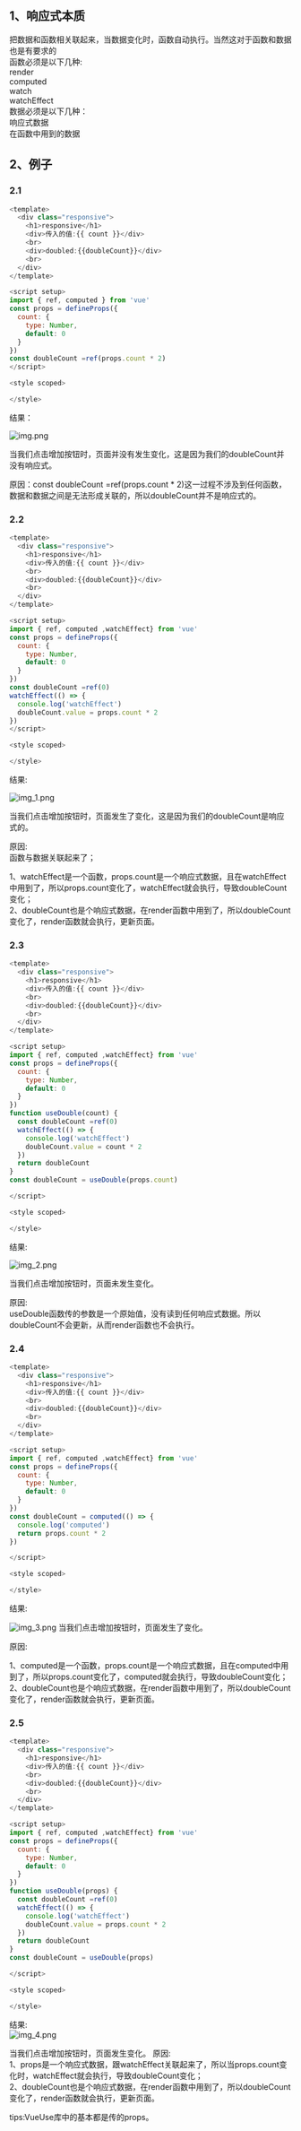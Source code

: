 ## 1、响应式本质
把数据和函数相关联起来，当数据变化时，函数自动执行。当然这对于函数和数据也是有要求的<br>
函数必须是以下几种:<br> 
    render <br> 
    computed<br>
    watch<br>
    watchEffect<br>
数据必须是以下几种：<br>
   响应式数据<br>
   在函数中用到的数据<br>

## 2、例子
### 2.1
```javascript
<template>
  <div class="responsive">
    <h1>responsive</h1>
    <div>传入的值:{{ count }}</div>
    <br>
    <div>doubled:{{doubleCount}}</div>
    <br>
  </div>
</template>

<script setup>
import { ref, computed } from 'vue'
const props = defineProps({
  count: {
    type: Number,
    default: 0
  }
})
const doubleCount =ref(props.count * 2)
</script>

<style scoped>

</style>
```
结果：    

![img.png](img.png)    

当我们点击增加按钮时，页面并没有发生变化，这是因为我们的doubleCount并没有响应式。    

原因：const doubleCount =ref(props.count * 2)这一过程不涉及到任何函数，数据和数据之间是无法形成关联的，所以doubleCount并不是响应式的。

### 2.2
```javascript   
<template>
  <div class="responsive">
    <h1>responsive</h1>
    <div>传入的值:{{ count }}</div>
    <br>
    <div>doubled:{{doubleCount}}</div>
    <br>
  </div>
</template>

<script setup>
import { ref, computed ,watchEffect} from 'vue'
const props = defineProps({
  count: {
    type: Number,
    default: 0
  }
})
const doubleCount =ref(0)
watchEffect(() => {
  console.log('watchEffect')
  doubleCount.value = props.count * 2
})
</script>

<style scoped>

</style>
```
结果:    

![img_1.png](img_1.png)    

当我们点击增加按钮时，页面发生了变化，这是因为我们的doubleCount是响应式的。    

原因:    
函数与数据关联起来了；    

1、watchEffect是一个函数，props.count是一个响应式数据，且在watchEffect中用到了，所以props.count变化了，watchEffect就会执行，导致doubleCount变化；    
2、doubleCount也是个响应式数据，在render函数中用到了，所以doubleCount变化了，render函数就会执行，更新页面。

### 2.3
```javascript
<template>
  <div class="responsive">
    <h1>responsive</h1>
    <div>传入的值:{{ count }}</div>
    <br>
    <div>doubled:{{doubleCount}}</div>
    <br>
  </div>
</template>

<script setup>
import { ref, computed ,watchEffect} from 'vue'
const props = defineProps({
  count: {
    type: Number,
    default: 0
  }
})
function useDouble(count) {
  const doubleCount =ref(0)
  watchEffect(() => {
    console.log('watchEffect')
    doubleCount.value = count * 2
  })
  return doubleCount
}
const doubleCount = useDouble(props.count)

</script>

<style scoped>

</style>
```
结果:    

![img_2.png](img_2.png)    

当我们点击增加按钮时，页面未发生变化。    

原因:    
useDouble函数传的参数是一个原始值，没有读到任何响应式数据。所以doubleCount不会更新，从而render函数也不会执行。

### 2.4
```javascript   
<template>
  <div class="responsive">
    <h1>responsive</h1>
    <div>传入的值:{{ count }}</div>
    <br>
    <div>doubled:{{doubleCount}}</div>
    <br>
  </div>
</template>

<script setup>
import { ref, computed ,watchEffect} from 'vue'
const props = defineProps({
  count: {
    type: Number,
    default: 0
  }
})
const doubleCount = computed(() => {
  console.log('computed')
  return props.count * 2
})

</script>

<style scoped>

</style>
```
结果:    

![img_3.png](img_3.png)
当我们点击增加按钮时，页面发生了变化。    

原因:

1、computed是一个函数，props.count是一个响应式数据，且在computed中用到了，所以props.count变化了，computed就会执行，导致doubleCount变化；    
2、doubleCount也是个响应式数据，在render函数中用到了，所以doubleCount变化了，render函数就会执行，更新页面。

### 2.5
```javascript
<template>
  <div class="responsive">
    <h1>responsive</h1>
    <div>传入的值:{{ count }}</div>
    <br>
    <div>doubled:{{doubleCount}}</div>
    <br>
  </div>
</template>

<script setup>
import { ref, computed ,watchEffect} from 'vue'
const props = defineProps({
  count: {
    type: Number,
    default: 0
  }
})
function useDouble(props) {
  const doubleCount =ref(0)
  watchEffect(() => {
    console.log('watchEffect')
    doubleCount.value = props.count * 2
  })
  return doubleCount
}
const doubleCount = useDouble(props)

</script>

<style scoped>

</style>
```
结果:    
![img_4.png](img_4.png)    

当我们点击增加按钮时，页面发生变化。
原因:    
1、props是一个响应式数据，跟watchEffect关联起来了，所以当props.count变化时，watchEffect就会执行，导致doubleCount变化；   
2、doubleCount也是个响应式数据，在render函数中用到了，所以doubleCount变化了，render函数就会执行，更新页面。

tips:VueUse库中的基本都是传的props。




